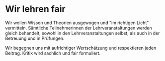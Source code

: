 <!--
   NAME - The NAME of this project is:
ethos

  FILE - The FILENAME of the current file is:
/v1a2.md

  CREATION - This project was CREATED on:
2017-01-28-16:15:00 UTC

  MODIFICATION - This project was last MODIFIED on:
2017-01-28-16:15:00 UTC

  VERSION - The current VERSION of this project is:
<git-commit-hash>-2017-01-28-16:15:00 UTC

  CREATOR(S) - This project was CREATED by:
Michael Czechowski, Martin Maga

  CONTACT - You can CONTACT the creator(s) or developer(s) of this project at:
E-Mail: mail@martinmaga.de

  COPYRIGHT - The COPYRIGHT holder of this project is:
COPYRIGHT (c) 2016 Martin Maga

  LICENSE - This project is LICENSED under the following license:
Martin Maga 2016 CC BY-SA 4.0 https://creativecommons.org

  SUBFILE – This is a SUBFILE! For more INFORMATION on this project go to:
/README.md
-->

# Wir lehren fair

Wir wollen Wissen und Theorien ausgewogen und "im richtigen Licht" vermitteln.
Sämtliche Teilnehmerinnen der Lehrveranstaltungen werden gleich behandelt, sowohl in den Lehrveranstaltungen selbst, als auch in der Betreuung und in Prüfungen.

Wir begegnen uns mit aufrichtiger Wertschätzung und respektieren jeden Beitrag.
Kritik wird sachlich und fair formuliert.
